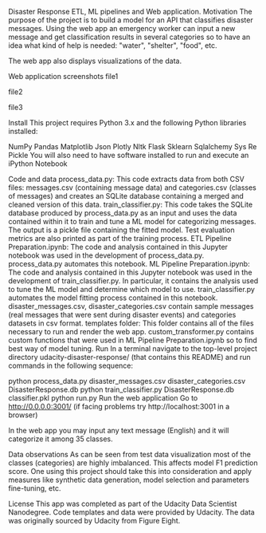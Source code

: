 Disaster Response ETL, ML pipelines and Web application.
Motivation
The purpose of the project is to build a model for an API that classifies disaster messages. Using the web app an emergency worker can input a new message and get classification results in several categories so to have an idea what kind of help is needed: "water", "shelter", "food", etc.

The web app also displays visualizations of the data.

Web application screenshots
file1

file2

file3

Install
This project requires Python 3.x and the following Python libraries installed:

NumPy
Pandas
Matplotlib
Json
Plotly
Nltk
Flask
Sklearn
Sqlalchemy
Sys
Re
Pickle
You will also need to have software installed to run and execute an iPython Notebook

Code and data
process_data.py: This code extracts data from both CSV files: messages.csv (containing message data) and categories.csv (classes of messages) and creates an SQLite database containing a merged and cleaned version of this data.
train_classifier.py: This code takes the SQLite database produced by process_data.py as an input and uses the data contained within it to train and tune a ML model for categorizing messages. The output is a pickle file containing the fitted model. Test evaluation metrics are also printed as part of the training process.
ETL Pipeline Preparation.ipynb: The code and analysis contained in this Jupyter notebook was used in the development of process_data.py. process_data.py automates this notebook.
ML Pipeline Preparation.ipynb: The code and analysis contained in this Jupyter notebook was used in the development of train_classifier.py. In particular, it contains the analysis used to tune the ML model and determine which model to use. train_classifier.py automates the model fitting process contained in this notebook.
disaster_messages.csv, disaster_categories.csv contain sample messages (real messages that were sent during disaster events) and categories datasets in csv format.
templates folder: This folder contains all of the files necessary to run and render the web app.
custom_transformer.py contains custom functions that were used in ML Pipeline Preparation.ipynb so to find best way of model tuning.
Run
In a terminal navigate to the top-level project directory udacity-disaster-response/ (that contains this README) and run commands in the following sequence:

python process_data.py disaster_messages.csv disaster_categories.csv DisasterResponse.db
python train_classifier.py DisasterResponse.db classifier.pkl
python run.py
Run the web application Go to http://0.0.0.0:3001/ (if facing problems try http://localhost:3001 in a browser)

In the web app you may input any text message (English) and it will categorize it among 35 classes.

Data observations
As can be seen from test data visualization most of the classes (categories) are highly imbalanced. This affects model F1 prediction score. One using this project should take this into consideration and apply measures like synthetic data generation, model selection and parameters fine-tuning, etc.

License
This app was completed as part of the Udacity Data Scientist Nanodegree. Code templates and data were provided by Udacity. The data was originally sourced by Udacity from Figure Eight.
